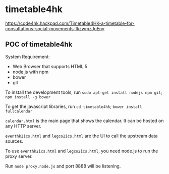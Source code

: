 timetable4hk
============

https://code4hk.hackpad.com/Timetable4HK-a-timetable-for-consultations-social-movements-IkzwmzJoEny

POC of timetable4hk
-------------------

System Requirement:
- Web Browser that supports HTML 5
- node.js with npm
- bower
- git

To install the development tools, run
	`sudo apt-get install nodejs npm git`;
	`npm install -g bower`

To get the javascript libraries, run
	`cd timetable4hk`;
	`bower install fullcalendar`

`calendar.html` is the main page that shows the calendar. It can be hosted on any HTTP server.

`eventhk2ics.html` and `legco2ics.html` are the UI to call the upstream data sources.

To use `eventhk2ics.html` and `legco2ics.html`, you need node.js to run the proxy server.

Run `node proxy.node.js` and port 8888 will be listening.

